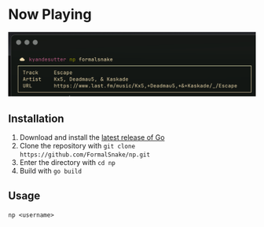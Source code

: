 # Now Playing

![image](/asset/ss.png)

## Installation
1. Download and install the [latest release of Go](https://go.dev/dl/)
2. Clone the repository with `git clone https://github.com/FormalSnake/np.git`
3. Enter the directory with `cd np`
4. Build with `go build`

## Usage
`np <username>`
